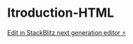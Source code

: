 # Itroduction-HTML

[Edit in StackBlitz next generation editor ⚡️](https://stackblitz.com/~/github.com/SurendherD/Itroduction-HTML)